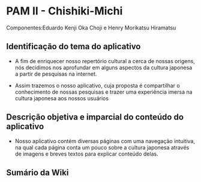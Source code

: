 # PAM II -  **Chishiki-Michi**
Componentes:Eduardo Kenji Oka Choji e Henry Morikatsu Hiramatsu


## Identificação do tema do aplicativo
- A fim de enriquecer nosso repertório cultural a cerca de nossas origens, nós decidimos nos aprofundar em alguns aspectos da cultura japonesa a partir de pesquisas na internet.

- Assim trazemos o nosso aplicativo, cuja proposta é compartilhar o conhecimento de nossas pesquisas e trazer uma experiência imersa na cultura japonesa aos nossos usuários

## Descrição objetiva e imparcial do conteúdo do aplicativo
- Nosso aplicativo contém diversas páginas com uma navegação intuitiva, na qual cada página conta um pouco sobre a cultura japonesa através de imagens e breves textos para explicar conteúdo delas.

## Sumário da Wiki

##
